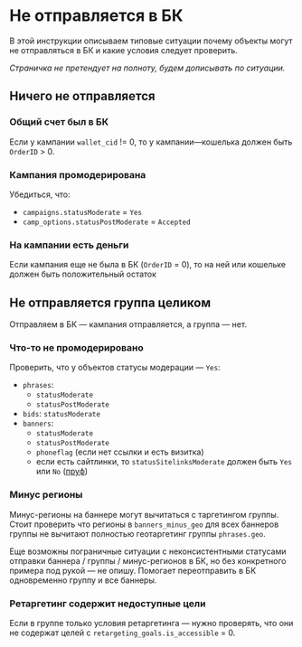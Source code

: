 # Не отправляется в БК

В этой инструкции описываем типовые ситуации почему объекты могут не отправляться в БК и какие условия следует проверить.

_Страничка не претендует на полноту, будем дописывать по ситуации._

## Ничего не отправляется
### Общий счет был в БК
Если у кампании `wallet_cid` != 0, то у кампании—кошелька должен быть `OrderID` > 0.

### Кампания промодерирована
Убедиться, что:
- `campaigns.statusModerate` = `Yes`
- `camp_options.statusPostModerate` = `Accepted`

### На кампании есть деньги
Если кампания еще не была в БК (`OrderID` = 0), то на ней или кошельке должен быть положительный остаток

## Не отправляется группа целиком
Отправляем в БК — кампания отправляется, а группа — нет.

### Что-то не промодерировано
Проверить, что у объектов статусы модерации — `Yes`:
- `phrases`:
   - `statusModerate`
   - `statusPostModerate`
- `bids`: `statusModerate`
- `banners`:
   - `statusModerate`
   - `statusPostModerate`
   - `phoneflag` (если нет ссылки и есть визитка)
   - если есть сайтлинки, то `statusSitelinksModerate` должен быть `Yes` или `No` ([пруф](https://st.yandex-team.ru/DIRECT-12360#53d74221e4b0355d28287d4e))

### Минус регионы
Минус-регионы на баннере могут вычитаться с таргетингом группы.
Стоит проверить что регионы в `banners_minus_geo` для всех баннеров группы не вычитают полностью геотаргетинг группы `phrases.geo`.

Еще возможны пограничные ситуации с неконсистентными статусами отправки баннера / группы / минус-регионов в БК, но без конкретного примера под рукой — не опишу.
Помогает переотправить в БК одновременно группу и все баннеры.

### Ретаргетинг содержит недоступные цели
Если в группе только условия ретаргетинга — нужно проверять, что они не содержат целей с `retargeting_goals.is_accessible` = 0.
